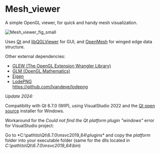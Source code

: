 # Mesh_viewer

A simple OpenGL viewer, for quick and handy mesh visualization.  

![Mesh_viewer_fig_small](https://user-images.githubusercontent.com/84736834/124169237-4f03af80-daa6-11eb-8d80-12ca22b02764.png)

Uses [Qt](https://www.qt.io/) and [libQGLViewer](http://libqglviewer.com/) for GUI, and [OpenMesh](https://www.graphics.rwth-aachen.de/software/openmesh/) for winged edge data structure.  

Other external dependencies:
* [GLEW (The OpenGL Extension Wrangler Library)](http://glew.sourceforge.net/)
* [GLM (OpenGL Mathematics)](https://glm.g-truc.net/0.9.9/)
* [Eigen](https://eigen.tuxfamily.org/)
* [LodePNG](https://lodev.org/lodepng/)  
  https://github.com/lvandeve/lodepng


*Update 2024:*

Compatiblity with Qt 6.7.0 (WIP), using VisualStudio 2022 and the [Qt open source](https://www.qt.io/download-open-source) installer for Windows.

Workaround for the *Could not find the Qt platform plugin "windows"* error for VisualStudio project:

Go to *C:\path\to\Qt\6.7.0\msvc2019_64\plugins\* and copy the *platform* folder into your executable folder (same for the dlls located in *C:\path\to\Qt\6.7.0\msvc2019_64\bin*) 
